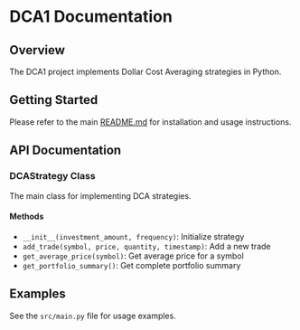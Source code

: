 # DCA1 Documentation

## Overview

The DCA1 project implements Dollar Cost Averaging strategies in Python.

## Getting Started

Please refer to the main [README.md](../README.md) for installation and usage instructions.

## API Documentation

### DCAStrategy Class

The main class for implementing DCA strategies.

#### Methods

- `__init__(investment_amount, frequency)`: Initialize strategy
- `add_trade(symbol, price, quantity, timestamp)`: Add a new trade
- `get_average_price(symbol)`: Get average price for a symbol
- `get_portfolio_summary()`: Get complete portfolio summary

## Examples

See the `src/main.py` file for usage examples.